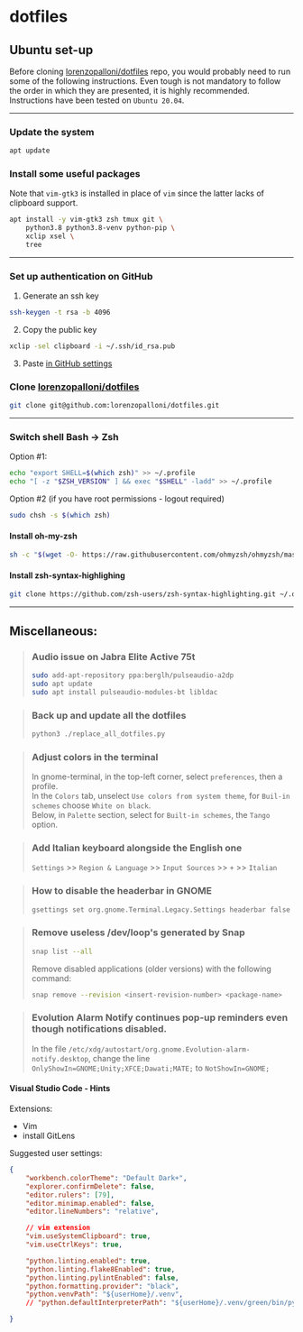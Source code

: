 # dotfiles

## Ubuntu set-up
Before cloning [lorenzopalloni/dotfiles](https://github.com/lorenzopalloni/dotfiles) repo, you would probably need to run some of the following instructions. Even tough is not mandatory to follow the order in which they are presented, it is highly recommended. Instructions have been tested on `Ubuntu 20.04`.

---
### Update the system
```sh
apt update
```

### Install some useful packages
Note that `vim-gtk3` is installed in place of `vim` since the latter lacks of clipboard support.
```sh
apt install -y vim-gtk3 zsh tmux git \
    python3.8 python3.8-venv python-pip \
    xclip xsel \
    tree
```
---
### Set up authentication on GitHub
1. Generate an ssh key
```sh
ssh-keygen -t rsa -b 4096
```
2. Copy the public key
```sh
xclip -sel clipboard -i ~/.ssh/id_rsa.pub
```
3. Paste [in GitHub settings](https://github.com/settings/keys)

### Clone [lorenzopalloni/dotfiles](https://github.com/lorenzopalloni/dotfiles)
```sh
git clone git@github.com:lorenzopalloni/dotfiles.git
```
---

### Switch shell Bash -> Zsh
Option #1:
```sh
echo "export SHELL=$(which zsh)" >> ~/.profile
echo "[ -z "$ZSH_VERSION" ] && exec "$SHELL" -ladd" >> ~/.profile
```
Option #2 (if you have root permissions - logout required)
```sh
sudo chsh -s $(which zsh)
```

#### Install oh-my-zsh
```sh
sh -c "$(wget -O- https://raw.githubusercontent.com/ohmyzsh/ohmyzsh/master/tools/install.sh)"
```

####  Install zsh-syntax-highlighing
```sh
git clone https://github.com/zsh-users/zsh-syntax-highlighting.git ~/.oh-my-zsh/custom/plugins/zsh-syntax-highlighting
```
---

## Miscellaneous:

> ### Audio issue on Jabra Elite Active 75t
> ```sh
> sudo add-apt-repository ppa:berglh/pulseaudio-a2dp
> sudo apt update
> sudo apt install pulseaudio-modules-bt libldac
> ```

> ### Back up and update all the dotfiles
> ```sh
> python3 ./replace_all_dotfiles.py
> ```

> ### Adjust colors in the terminal  
> In gnome-terminal, in the top-left corner, select `preferences`, then a profile.  
> In the `Colors` tab, unselect `Use colors from system theme`, for `Buil-in schemes` choose `White on black`.  
> Below, in `Palette` section, select for `Built-in schemes`, the `Tango` option.  

> ### Add Italian keyboard alongside the English one
> `Settings` >> `Region & Language` >> `Input Sources` >> `+` >> `Italian`

> ### How to disable the headerbar in GNOME
> ```sh
> gsettings set org.gnome.Terminal.Legacy.Settings headerbar false
> ```

> ### Remove useless /dev/loop's generated by Snap
> ```sh
> snap list --all
> ```
> Remove disabled applications (older versions) with the following command:
> ```sh
> snap remove --revision <insert-revision-number> <package-name>
> ```

> ### Evolution Alarm Notify continues pop-up reminders even though notifications disabled.
> In the file `/etc/xdg/autostart/org.gnome.Evolution-alarm-notify.desktop`, change the line
> `OnlyShowIn=GNOME;Unity;XFCE;Dawati;MATE;` to `NotShowIn=GNOME;`

#### Visual Studio Code - Hints
Extensions:
- Vim
- install GitLens

Suggested user settings:
```json
{
    "workbench.colorTheme": "Default Dark+",
    "explorer.confirmDelete": false,
    "editor.rulers": [79],
    "editor.minimap.enabled": false,
    "editor.lineNumbers": "relative",

    // vim extension
    "vim.useSystemClipboard": true,
    "vim.useCtrlKeys": true,

    "python.linting.enabled": true,
    "python.linting.flake8Enabled": true,
    "python.linting.pylintEnabled": false,
    "python.formatting.provider": "black",
    "python.venvPath": "${userHome}/.venv",
    // "python.defaultInterpreterPath": "${userHome}/.venv/green/bin/python",

}
```
